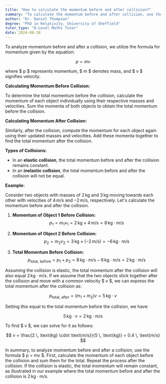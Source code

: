 ```yaml
---
title: "How to calculate the momentum before and after collision?"
summary: "To calculate the momentum before and after collision, use the equation p=mv, where p is momentum, m is mass, and v is velocity."
author: "Dr. Daniel Thompson"
degree: "PhD in Relativity, University of Sheffield"
tutor_type: "A-Level Maths Tutor"
date: 2024-08-28
---
```


To analyze momentum before and after a collision, we utilize the formula for momentum given by the equation:

$$
p = mv
$$

where $ p $ represents momentum, $ m $ denotes mass, and $ v $ signifies velocity.

**Calculating Momentum Before Collision:**

To determine the total momentum before the collision, calculate the momentum of each object individually using their respective masses and velocities. Sum the momenta of both objects to obtain the total momentum before the collision.

**Calculating Momentum After Collision:**

Similarly, after the collision, compute the momentum for each object again using their updated masses and velocities. Add these momenta together to find the total momentum after the collision.

**Types of Collisions:**

- In an **elastic collision**, the total momentum before and after the collision remains constant.
- In an **inelastic collision**, the total momentum before and after the collision will not be equal.

**Example:**

Consider two objects with masses of $2 \, \text{kg}$ and $3 \, \text{kg}$ moving towards each other with velocities of $4 \, \text{m/s}$ and $-2 \, \text{m/s}$, respectively. Let's calculate the momentum before and after the collision.

1. **Momentum of Object 1 Before Collision:**
   $$
   p_1 = m_1 v_1 = 2 \, \text{kg} \times 4 \, \text{m/s} = 8 \, \text{kg} \cdot \text{m/s}
   $$

2. **Momentum of Object 2 Before Collision:**
   $$
   p_2 = m_2 v_2 = 3 \, \text{kg} \times (-2 \, \text{m/s}) = -6 \, \text{kg} \cdot \text{m/s}
   $$

3. **Total Momentum Before Collision:**
   $$
   p_{\text{total, before}} = p_1 + p_2 = 8 \, \text{kg} \cdot \text{m/s} - 6 \, \text{kg} \cdot \text{m/s} = 2 \, \text{kg} \cdot \text{m/s}
   $$

Assuming the collision is elastic, the total momentum after the collision will also equal $2 \, \text{kg} \cdot \text{m/s}$. If we assume that the two objects stick together after the collision and move with a common velocity $ v $, we can express the total momentum after the collision as:

$$
p_{\text{total, after}} = (m_1 + m_2)v = 5 \, \text{kg} \cdot v
$$

Setting this equal to the total momentum before the collision, we have:

$$
5 \, \text{kg} \cdot v = 2 \, \text{kg} \cdot \text{m/s}
$$

To find $ v $, we can solve for it as follows:

$$
v = \frac{2 \, \text{kg} \cdot \text{m/s}}{5 \, \text{kg}} = 0.4 \, \text{m/s}
$$

In summary, to analyze momentum before and after a collision, use the formula $ p = mv $. First, calculate the momentum of each object before the collision and sum them for the total. Repeat the process after the collision. If the collision is elastic, the total momentum will remain constant, as illustrated in our example where the total momentum before and after the collision is $2 \, \text{kg} \cdot \text{m/s}$.
    